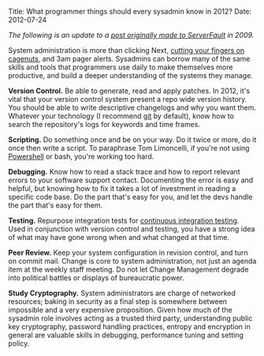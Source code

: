 Title: What programmer things should every sysadmin know in 2012?
Date: 2012-07-24

*The following is an update to a [post originally made to ServerFault][1] in 2009.*

System administration is more than clicking Next, [cutting your fingers on cagenuts][3], 
and 3am pager alerts. Sysadmins can borrow many of the same skills and tools that 
programmers use daily to make themselves more productive, and build a deeper 
understanding of the systems they manage. 

**Version Control.**  Be able to generate, read and apply patches. In 2012, it's vital that 
your version control system present a repo wide version history. You should be able to 
write descriptive changelogs and why you want them. Whatever your technology (I recommend 
[git][5] by default), know how to search the repository's logs for keywords and time frames.

**Scripting.** Do something once and be on your way. Do it twice or more, do it once then 
write a script. To paraphrase Tom Limoncelli, if you're not using [Powershell][6] or bash, 
you're working too hard.

**Debugging.** Know how to read a stack trace and how to report relevant errors to your 
software support contact. Documenting the error is easy and helpful, but knowing how to 
fix it takes a lot of investment in reading a specific code base. Do the part that's easy 
for you, and let the devs handle the part that's easy for them.

**Testing.** Repurpose integration tests for [continuous integration testing][4]. Used in 
conjunction with version control and testing, you have a strong idea of what may have gone 
wrong when and what changed at that time. 

**Peer Review.** Keep your system configuration in revision control, and turn on commit 
mail. Change is core to system administration, not just an agenda item at the weekly staff 
meeting. Do not let Change Management degrade into political battles or displays of 
bureaucratic power.

**Study Cryptography.** System administrators are charge of networked resources; baking in
security as a final step is somewhere between impossible and a very expensive proposition. 
Given how much of the sysadmin role involves acting as a trusted third party, understanding 
public key cryptography, password handling practices, entropy and encryption in general are 
valuable skills in debugging, performance tuning and setting policy.


 [1]: http://serverfault.com/a/11167/919
 [2]: http://auxesis.github.com/cucumber-nagios/
 [3]: http://www.reddit.com/r/sysadmin/comments/wzs8k/rack_bite_am_i_the_only_one/
 [4]: http://auxesis.github.com/cucumber-nagios/
 [5]: http://www.amazon.com/gp/product/1430218339/ref=as_li_ss_tl?ie=UTF8&camp=1789&creative=390957&creativeASIN=1430218339&linkCode=as2&tag=jlduggesblog-20
 [6]: http://www.amazon.com/gp/product/1935182137/ref=as_li_ss_tl?ie=UTF8&camp=1789&creative=390957&creativeASIN=1935182137&linkCode=as2&tag=jlduggesblog-20
